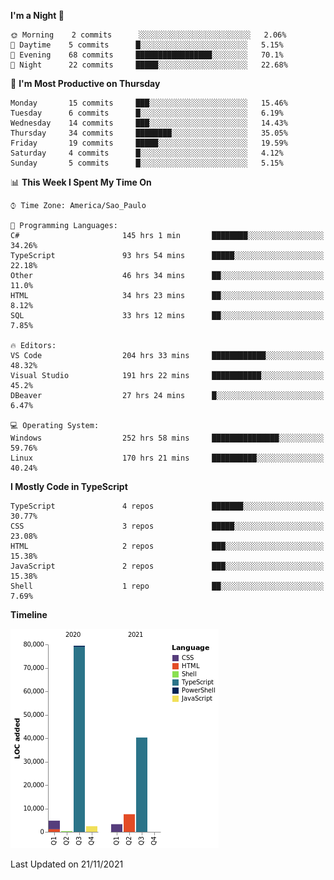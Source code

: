 <!--START_SECTION:waka-->
**I'm a Night 🦉** 

```text
🌞 Morning    2 commits      ░░░░░░░░░░░░░░░░░░░░░░░░░   2.06% 
🌆 Daytime    5 commits      █░░░░░░░░░░░░░░░░░░░░░░░░   5.15% 
🌃 Evening    68 commits     █████████████████░░░░░░░░   70.1% 
🌙 Night      22 commits     █████░░░░░░░░░░░░░░░░░░░░   22.68%

```
📅 **I'm Most Productive on Thursday** 

```text
Monday       15 commits     ███░░░░░░░░░░░░░░░░░░░░░░   15.46% 
Tuesday      6 commits      █░░░░░░░░░░░░░░░░░░░░░░░░   6.19% 
Wednesday    14 commits     ███░░░░░░░░░░░░░░░░░░░░░░   14.43% 
Thursday     34 commits     ████████░░░░░░░░░░░░░░░░░   35.05% 
Friday       19 commits     █████░░░░░░░░░░░░░░░░░░░░   19.59% 
Saturday     4 commits      █░░░░░░░░░░░░░░░░░░░░░░░░   4.12% 
Sunday       5 commits      █░░░░░░░░░░░░░░░░░░░░░░░░   5.15%

```


📊 **This Week I Spent My Time On** 

```text
⌚︎ Time Zone: America/Sao_Paulo

💬 Programming Languages: 
C#                       145 hrs 1 min       ████████░░░░░░░░░░░░░░░░░   34.26% 
TypeScript               93 hrs 54 mins      █████░░░░░░░░░░░░░░░░░░░░   22.18% 
Other                    46 hrs 34 mins      ██░░░░░░░░░░░░░░░░░░░░░░░   11.0% 
HTML                     34 hrs 23 mins      ██░░░░░░░░░░░░░░░░░░░░░░░   8.12% 
SQL                      33 hrs 12 mins      ██░░░░░░░░░░░░░░░░░░░░░░░   7.85%

🔥 Editors: 
VS Code                  204 hrs 33 mins     ████████████░░░░░░░░░░░░░   48.32% 
Visual Studio            191 hrs 22 mins     ███████████░░░░░░░░░░░░░░   45.2% 
DBeaver                  27 hrs 24 mins      █░░░░░░░░░░░░░░░░░░░░░░░░   6.47%

💻 Operating System: 
Windows                  252 hrs 58 mins     ███████████████░░░░░░░░░░   59.76% 
Linux                    170 hrs 21 mins     ██████████░░░░░░░░░░░░░░░   40.24%

```

**I Mostly Code in TypeScript** 

```text
TypeScript               4 repos             ███████░░░░░░░░░░░░░░░░░░   30.77% 
CSS                      3 repos             █████░░░░░░░░░░░░░░░░░░░░   23.08% 
HTML                     2 repos             ███░░░░░░░░░░░░░░░░░░░░░░   15.38% 
JavaScript               2 repos             ███░░░░░░░░░░░░░░░░░░░░░░   15.38% 
Shell                    1 repo              ██░░░░░░░░░░░░░░░░░░░░░░░   7.69%

```


**Timeline**

![Chart not found](https://raw.githubusercontent.com/jonhoffmam/jonhoffmam/master/charts/bar_graph.png) 


 Last Updated on 21/11/2021
<!--END_SECTION:waka-->
